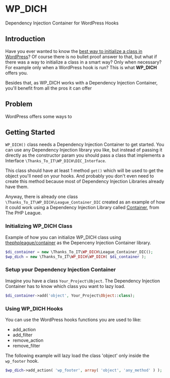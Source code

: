 # WP_DICH
Dependency Injection Container for WordPress Hooks

## Introduction
Have you ever wanted to know the [best way to initialize a class in WordPress](https://wordpress.stackexchange.com/questions/70055/best-way-to-initiate-a-class-in-a-wp-plugin)?
Of course there is no bullet proof answer to that, but what if there was a way to initialize a class in a smart way? Only when necessary? For example only when a WordPress hook is run? This is what **WP_DICH** offers you.

Besides that, as WP_DICH works with a Dependency Injection Container, you'll benefit from all the pros it can offer

## Problem
WordPress offers some ways to

## Getting Started
`WP_DICH()` class needs a Dependency Injection Container to get started.
You can use any Dependency Injection library you like, but instead of passing it directly as the constructor param you should pass a class that implements a Interface `\Thanks_To_IT\WP_DICH\DIC_Interface`.

This class should have at least 1 method `get()` which will be used to get the object you'll need on your hooks.
And probably you don't even need to create this method because most of Dependency Injection Libraries already have them.

Anyway, there is already one class `\Thanks_To_IT\WP_DICH\League_Container_DIC` created as an example of how it could work using a Dependency Injection Library called [Container](https://github.com/thephpleague/container), from The PHP League.

### Initializing WP_DICH Class
Example of how you can initialize WP_DICH class using [thephpleague/container](https://github.com/thephpleague/container) as the Depenceny Injection Container library.
```php
$di_container = new \Thanks_To_IT\WP_DICH\League_Container_DIC();
$wp_dich = new \Thanks_To_IT\WP_DICH\WP_DICH( $di_container );
```

### Setup your Dependency Injection Container
Imagine you have a class `Your_Project\Object`.
The Dependency Injection Container has to know which class you want to lazy load. 
```php
$di_container->add('object', Your_Project\Object::class);
```

### Using WP_DICH Hooks
You can use the WordPress hooks functions you are used to like:
- add_action
- add_filter
- remove_action
- remove_filter

The following example will lazy load the class 'object' only inside the `wp_footer` hook.
```php
$wp_dich->add_action( 'wp_footer', array( 'object', 'any_method' ) );
```
